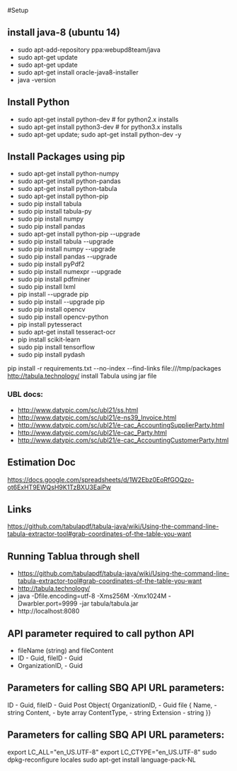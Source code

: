 #Setup

## install java-8 (ubuntu 14)

  - sudo apt-add-repository ppa:webupd8team/java
  - sudo apt-get update
  - sudo apt-get update
  - sudo apt-get install oracle-java8-installer
  - java -version

## Install Python
  - sudo apt-get install python-dev  # for python2.x installs
  - sudo apt-get install python3-dev  # for python3.x installs
  - sudo apt-get  update; sudo apt-get install  python-dev -y


## Install Packages using pip
- sudo apt-get install python-numpy
- sudo apt-get install python-pandas
- sudo apt-get install python-tabula
- sudo apt-get install python-pip
- sudo pip install tabula
- sudo pip install tabula-py
- sudo pip install numpy
- sudo pip install pandas
- sudo apt-get install python-pip --upgrade
- sudo pip install tabula --upgrade
- sudo pip install numpy --upgrade
- sudo pip install pandas --upgrade
- sudo pip install pyPdf2
- sudo pip install numexpr --upgrade
- sudo pip install pdfminer
- sudo pip install lxml
- pip install --upgrade pip
- sudo pip install --upgrade pip
- sudo pip install opencv 
- sudo pip install opencv-python
- pip install pytesseract
- sudo apt-get install tesseract-ocr
- pip install scikit-learn
- sudo pip install tensorflow
- sudo pip install pydash

pip install -r requirements.txt --no-index --find-links file:///tmp/packages
http://tabula.technology/ install Tabula using jar file

### UBL docs:
- http://www.datypic.com/sc/ubl21/ss.html
- http://www.datypic.com/sc/ubl21/e-ns39_Invoice.html
- http://www.datypic.com/sc/ubl21/e-cac_AccountingSupplierParty.html
- http://www.datypic.com/sc/ubl21/e-cac_Party.html
- http://www.datypic.com/sc/ubl21/e-cac_AccountingCustomerParty.html


## Estimation Doc
https://docs.google.com/spreadsheets/d/1W2Ebz0EoRfGOQzo-ot6ExHT9EWQsH9K1TzBXU3EaiPw

## Links
https://github.com/tabulapdf/tabula-java/wiki/Using-the-command-line-tabula-extractor-tool#grab-coordinates-of-the-table-you-want

## Running Tablua through shell
- https://github.com/tabulapdf/tabula-java/wiki/Using-the-command-line-tabula-extractor-tool#grab-coordinates-of-the-table-you-want
- http://tabula.technology/
- java -Dfile.encoding=utf-8 -Xms256M -Xmx1024M -Dwarbler.port=9999 -jar tabula/tabula.jar
- http://localhost:8080

## API parameter required to call python API
- fileName (string) and fileContent
- ID - Guid, fileID - Guid
- OrganizationID, - Guid

## Parameters for calling SBQ API URL parameters: 
ID - Guid, fileID - 
Guid Post Object{ OrganizationID, - Guid file {  Name, - string  Content,
    - byte array  ContentType, - string  Extension - string }}

## Parameters for calling SBQ API URL parameters:
export LC_ALL="en_US.UTF-8"
export LC_CTYPE="en_US.UTF-8"
sudo dpkg-reconfigure locales
sudo apt-get install language-pack-NL
